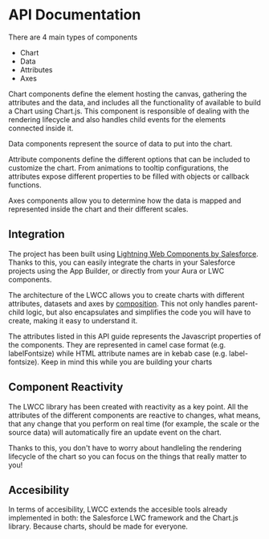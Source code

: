 # API Documentation

There are 4 main types of components

- Chart
- Data
- Attributes
- Axes

Chart components define the element hosting the canvas, gathering the attributes and the data, and includes all the functionality of available to build a Chart using Chart.js. This component is responsible of dealing with the rendering lifecycle and also handles child events for the elements connected inside it.

Data components represent the source of data to put into the chart. 

Attribute components define the different options that can be included to customize the chart. From animations to tooltip configurations, the attributes expose different properties to be filled with objects or callback functions.

Axes components allow you to determine how the data is mapped and represented inside the chart and their different scales.

## Integration
The project has been built using [Lightning Web Components by Salesforce](https://lwc.dev/). Thanks to this, you can easily integrate the charts in your Salesforce projects using the App Builder, or directly from your Aura or LWC components.

The architecture of the LWCC allows you to create charts with different attributes, datasets and axes by [composition](https://lwc.dev/guide/composition). This not only handles parent-child logic, but also encapsulates and simplifies the code you will have to create, making it easy to understand it.

<div class="alert alert-primary" role="alert">
  The attributes listed in this API guide represents the Javascript properties of the components. They are represented in camel case format (e.g. labelFontsize) while HTML attribute names are in kebab case (e.g. label-fontsize). Keep in mind this while you are building your charts
</div>

## Component Reactivity
The LWCC library has been created with reactivity as a key point. All the attributes of the different components are reactive to changes, what means, that any change that you perform on real time (for example, the scale or the source data) will automatically fire an update event on the chart.

Thanks to this, you don't have to worry about handleling the rendering lifecycle of the chart so you can focus on the things that really matter to you!

## Accesibility
In terms of accesibility, LWCC extends the accesible tools already implemented in both: the Salesforce LWC framework and the Chart.js library. Because charts, should be made for everyone.